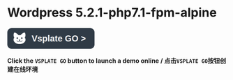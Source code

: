 # Wordpress 5.2.1-php7.1-fpm-alpine

<a href="https://www.vsplate.com/?docker-compose=https://github.com/vsplate/dcenvs/wordpress/5.2.1-php7.1-fpm-alpine"><img alt="VSPLATE GO" src="https://raw.githubusercontent.com/vsplate/images/master/vsgo_btn.png" width="200px"></a>

**Click the `VSPLATE GO` button to launch a demo online / 点击`VSPLATE GO`按钮创建在线环境**